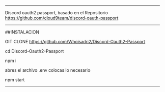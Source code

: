 ------------
Discord oauth2 passport, basado en el Repositorio https://github.com/cloud9team/discord-oauth-passport

------------
##INSTALACION


GIT CLONE https://github.com/Whoisadri2/Discord-Oauth2-Passport

cd Discord-Oauth2-Passport

npm i

abres el archivo .env colocas lo necesario

npm start

------------

